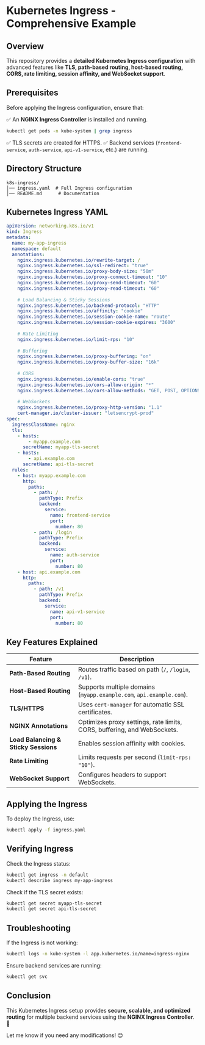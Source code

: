 # Kubernetes Ingress - Comprehensive Example

## Overview
This repository provides a **detailed Kubernetes Ingress configuration** with advanced features like **TLS, path-based routing, host-based routing, CORS, rate limiting, session affinity, and WebSocket support**.

## Prerequisites
Before applying the Ingress configuration, ensure that:

✅ An **NGINX Ingress Controller** is installed and running.
```sh
kubectl get pods -n kube-system | grep ingress
```
✅ TLS secrets are created for HTTPS.
✅ Backend services (`frontend-service`, `auth-service`, `api-v1-service`, etc.) are running.

## Directory Structure
```
k8s-ingress/
│── ingress.yaml  # Full Ingress configuration
│── README.md      # Documentation
```

## Kubernetes Ingress YAML
```yaml
apiVersion: networking.k8s.io/v1
kind: Ingress
metadata:
  name: my-app-ingress
  namespace: default
  annotations:
    nginx.ingress.kubernetes.io/rewrite-target: /
    nginx.ingress.kubernetes.io/ssl-redirect: "true"
    nginx.ingress.kubernetes.io/proxy-body-size: "50m"
    nginx.ingress.kubernetes.io/proxy-connect-timeout: "10"
    nginx.ingress.kubernetes.io/proxy-send-timeout: "60"
    nginx.ingress.kubernetes.io/proxy-read-timeout: "60"
    
    # Load Balancing & Sticky Sessions
    nginx.ingress.kubernetes.io/backend-protocol: "HTTP"
    nginx.ingress.kubernetes.io/affinity: "cookie"
    nginx.ingress.kubernetes.io/session-cookie-name: "route"
    nginx.ingress.kubernetes.io/session-cookie-expires: "3600"
    
    # Rate Limiting
    nginx.ingress.kubernetes.io/limit-rps: "10"
    
    # Buffering
    nginx.ingress.kubernetes.io/proxy-buffering: "on"
    nginx.ingress.kubernetes.io/proxy-buffer-size: "16k"
    
    # CORS
    nginx.ingress.kubernetes.io/enable-cors: "true"
    nginx.ingress.kubernetes.io/cors-allow-origin: "*"
    nginx.ingress.kubernetes.io/cors-allow-methods: "GET, POST, OPTIONS"
    
    # WebSockets
    nginx.ingress.kubernetes.io/proxy-http-version: "1.1"
    cert-manager.io/cluster-issuer: "letsencrypt-prod"
spec:
  ingressClassName: nginx
  tls:
    - hosts:
        - myapp.example.com
      secretName: myapp-tls-secret
    - hosts:
        - api.example.com
      secretName: api-tls-secret
  rules:
    - host: myapp.example.com
      http:
        paths:
          - path: /
            pathType: Prefix
            backend:
              service:
                name: frontend-service
                port:
                  number: 80
          - path: /login
            pathType: Prefix
            backend:
              service:
                name: auth-service
                port:
                  number: 80
    - host: api.example.com
      http:
        paths:
          - path: /v1
            pathType: Prefix
            backend:
              service:
                name: api-v1-service
                port:
                  number: 80
```

## Key Features Explained
| Feature | Description |
|---------|------------|
| **Path-Based Routing** | Routes traffic based on path (`/`, `/login`, `/v1`). |
| **Host-Based Routing** | Supports multiple domains (`myapp.example.com`, `api.example.com`). |
| **TLS/HTTPS** | Uses `cert-manager` for automatic SSL certificates. |
| **NGINX Annotations** | Optimizes proxy settings, rate limits, CORS, buffering, and WebSockets. |
| **Load Balancing & Sticky Sessions** | Enables session affinity with cookies. |
| **Rate Limiting** | Limits requests per second (`limit-rps: "10"`). |
| **WebSocket Support** | Configures headers to support WebSockets. |

## Applying the Ingress
To deploy the Ingress, use:
```sh
kubectl apply -f ingress.yaml
```

## Verifying Ingress
Check the Ingress status:
```sh
kubectl get ingress -n default
kubectl describe ingress my-app-ingress
```

Check if the TLS secret exists:
```sh
kubectl get secret myapp-tls-secret
kubectl get secret api-tls-secret
```

## Troubleshooting
If the Ingress is not working:
```sh
kubectl logs -n kube-system -l app.kubernetes.io/name=ingress-nginx
```
Ensure backend services are running:
```sh
kubectl get svc
```

## Conclusion
This Kubernetes Ingress setup provides **secure, scalable, and optimized routing** for multiple backend services using the **NGINX Ingress Controller**. 🚀

Let me know if you need any modifications! 😊

